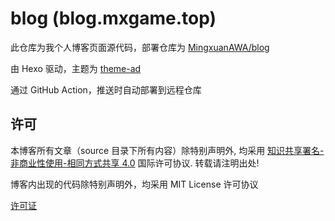 # blog (blog.mxgame.top)

此仓库为我个人博客页面源代码，部署仓库为 [MingxuanAWA/blog](https://github.com/MingxuanAWA/blog)

由 Hexo 驱动，主题为 [theme-ad](https://github.com/dongyuanxin/theme-ad)

通过 GitHub Action，推送时自动部署到远程仓库

## 许可

本博客所有文章（source 目录下所有内容）除特别声明外, 均采用 [知识共享署名-非商业性使用-相同方式共享 4.0](http://creativecommons.org/licenses/by-nc-sa/4.0/) 国际许可协议. 转载请注明出处!

博客内出现的代码除特别声明外，均采用 MIT License 许可协议

[许可证](./LICENSE)

